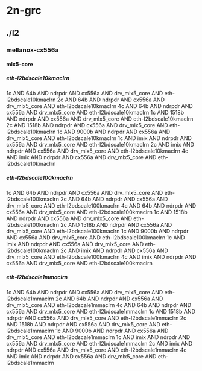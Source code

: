 # 2n-grc
## ./l2
### mellanox-cx556a
#### mlx5-core
##### eth-l2bdscale10kmaclrn
1c AND 64b AND ndrpdr AND cx556a AND drv_mlx5_core AND eth-l2bdscale10kmaclrn
2c AND 64b AND ndrpdr AND cx556a AND drv_mlx5_core AND eth-l2bdscale10kmaclrn
4c AND 64b AND ndrpdr AND cx556a AND drv_mlx5_core AND eth-l2bdscale10kmaclrn
1c AND 1518b AND ndrpdr AND cx556a AND drv_mlx5_core AND eth-l2bdscale10kmaclrn
2c AND 1518b AND ndrpdr AND cx556a AND drv_mlx5_core AND eth-l2bdscale10kmaclrn
1c AND 9000b AND ndrpdr AND cx556a AND drv_mlx5_core AND eth-l2bdscale10kmaclrn
1c AND imix AND ndrpdr AND cx556a AND drv_mlx5_core AND eth-l2bdscale10kmaclrn
2c AND imix AND ndrpdr AND cx556a AND drv_mlx5_core AND eth-l2bdscale10kmaclrn
4c AND imix AND ndrpdr AND cx556a AND drv_mlx5_core AND eth-l2bdscale10kmaclrn
##### eth-l2bdscale100kmaclrn
1c AND 64b AND ndrpdr AND cx556a AND drv_mlx5_core AND eth-l2bdscale100kmaclrn
2c AND 64b AND ndrpdr AND cx556a AND drv_mlx5_core AND eth-l2bdscale100kmaclrn
4c AND 64b AND ndrpdr AND cx556a AND drv_mlx5_core AND eth-l2bdscale100kmaclrn
1c AND 1518b AND ndrpdr AND cx556a AND drv_mlx5_core AND eth-l2bdscale100kmaclrn
2c AND 1518b AND ndrpdr AND cx556a AND drv_mlx5_core AND eth-l2bdscale100kmaclrn
1c AND 9000b AND ndrpdr AND cx556a AND drv_mlx5_core AND eth-l2bdscale100kmaclrn
1c AND imix AND ndrpdr AND cx556a AND drv_mlx5_core AND eth-l2bdscale100kmaclrn
2c AND imix AND ndrpdr AND cx556a AND drv_mlx5_core AND eth-l2bdscale100kmaclrn
4c AND imix AND ndrpdr AND cx556a AND drv_mlx5_core AND eth-l2bdscale100kmaclrn
##### eth-l2bdscale1mmaclrn
1c AND 64b AND ndrpdr AND cx556a AND drv_mlx5_core AND eth-l2bdscale1mmaclrn
2c AND 64b AND ndrpdr AND cx556a AND drv_mlx5_core AND eth-l2bdscale1mmaclrn
4c AND 64b AND ndrpdr AND cx556a AND drv_mlx5_core AND eth-l2bdscale1mmaclrn
1c AND 1518b AND ndrpdr AND cx556a AND drv_mlx5_core AND eth-l2bdscale1mmaclrn
2c AND 1518b AND ndrpdr AND cx556a AND drv_mlx5_core AND eth-l2bdscale1mmaclrn
1c AND 9000b AND ndrpdr AND cx556a AND drv_mlx5_core AND eth-l2bdscale1mmaclrn
1c AND imix AND ndrpdr AND cx556a AND drv_mlx5_core AND eth-l2bdscale1mmaclrn
2c AND imix AND ndrpdr AND cx556a AND drv_mlx5_core AND eth-l2bdscale1mmaclrn
4c AND imix AND ndrpdr AND cx556a AND drv_mlx5_core AND eth-l2bdscale1mmaclrn